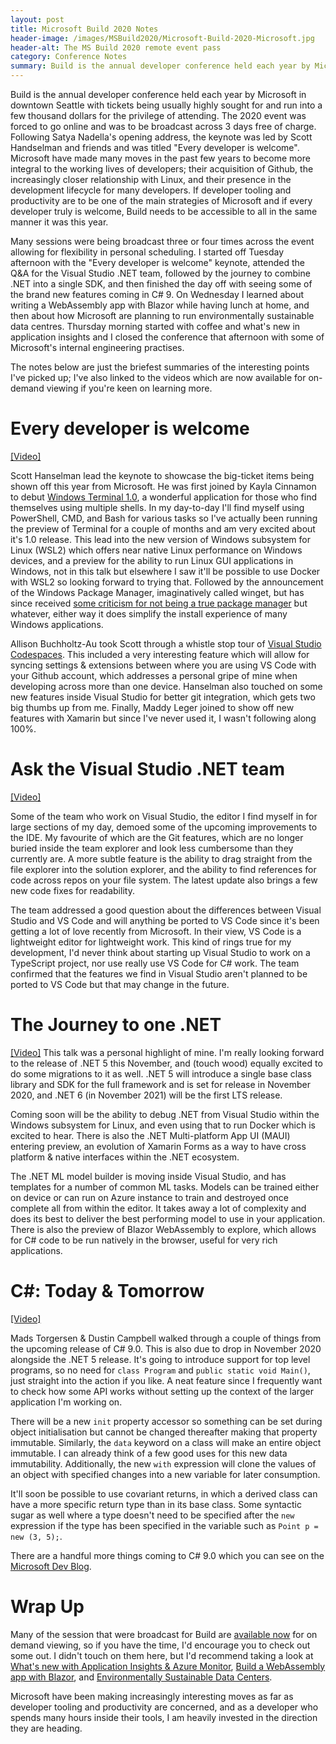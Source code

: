 ```yaml
---
layout: post
title: Microsoft Build 2020 Notes
header-image: /images/MSBuild2020/Microsoft-Build-2020-Microsoft.jpg
header-alt: The MS Build 2020 remote event pass
category: Conference Notes
summary: Build is the annual developer conference held each year by Microsoft in downtown Seattle with tickets being usually highly sought for and run into a few thousand dollars for the privilege of attending. The 2020 event was forced to go online and was to be broadcast across 3 days free of charge. Following Satya Nadella's opening address, the keynote was led by Scott Handselman and friends and was titled "Every developer is welcome".
---
```


Build is the annual developer conference held each year by Microsoft in downtown Seattle with tickets being usually highly sought for and run into a few thousand dollars for the privilege of attending. The 2020 event was forced to go online and was to be broadcast across 3 days free of charge. Following Satya Nadella's opening address, the keynote was led by Scott Handselman and friends and was titled "Every developer is welcome". Microsoft have made many moves in the past few years to become more integral to the working lives of developers; their acquisition of Github, the increasingly closer relationship with Linux, and their presence in the development lifecycle for many developers. If developer tooling and productivity are to be one of the main strategies of Microsoft and if every developer truly is welcome, Build needs to be accessible to all in the same manner it was this year.

Many sessions were being broadcast three or four times across the event allowing for flexibility in personal scheduling. I started off Tuesday afternoon with the "Every developer is welcome" keynote, attended the Q&A for the Visual Studio .NET team, followed by the journey to combine .NET into a single SDK, and then finished the day off with seeing some of the brand new features coming in C# 9. On Wednesday I learned about writing a WebAssembly app with Blazor while having lunch at home, and then about how Microsoft are planning to run environmentally sustainable data centres. Thursday morning started with coffee and what's new in application insights and I closed the conference that afternoon with some of Microsoft's internal engineering practises.

The notes below are just the briefest summaries of the interesting points I've picked up; I've also linked to the videos which are now available for on-demand viewing if you're keen on learning more.

# Every developer is welcome
[[Video]](https://mybuild.microsoft.com/sessions/871ef73f-f04a-405b-a0fa-01d7433067d1?source=schedule) 

Scott Hanselman lead the keynote to showcase the big-ticket items being shown off this year from Microsoft. He was first joined by Kayla Cinnamon to debut [Windows Terminal 1.0](https://devblogs.microsoft.com/commandline/windows-terminal-1-0/), a wonderful application for those who find themselves using multiple shells. In my day-to-day I'll find myself using PowerShell, CMD, and Bash for various tasks so I've actually been running the preview of Terminal for a couple of months and am very excited about it's 1.0 release. This lead into the new version of Windows subsystem for Linux (WSL2) which offers near native Linux performance on Windows devices, and a preview for the ability to run Linux GUI applications in Windows, not in this talk but elsewhere I saw it'll be possible to use Docker with WSL2 so looking forward to trying that. Followed by the announcement of the Windows Package Manager, imaginatively called winget, but has since received [some criticism for not being a true package manager](https://www.theregister.co.uk/2020/05/20/microsoft_announces_official_windows_package/) but whatever, either way it does simplify the install experience of many Windows applications.

Allison Buchholtz-Au took Scott through a whistle stop tour of [Visual Studio Codespaces](https://aka.ms/codespaces). This included a very interesting feature which will allow for syncing settings & extensions between where you are using VS Code with your Github account, which addresses a personal gripe of mine when developing across more than one device. Hanselman also touched on some new features inside Visual Studio for better git integration, which gets two big thumbs up from me. Finally, Maddy Leger joined to show off new features with Xamarin but since I've never used it, I wasn't following along 100%.

# Ask the Visual Studio .NET team
[[Video]](https://mybuild.microsoft.com/sessions/e058d408-9ce4-409d-a66c-d9c37746b788)

Some of the team who work on Visual Studio, the editor I find myself in for large sections of my day, demoed some of the upcoming improvements to the IDE. My favourite of which are the Git features, which are no longer buried inside the team explorer and look less cumbersome than they currently are. A more subtle feature is the ability to drag straight from the file explorer into the solution explorer, and the ability to find references for code across repos on your file system. The latest update also brings a few new code fixes for readability.

The team addressed a good question about the differences between Visual Studio and VS Code and will anything be ported to VS Code since it's been getting a lot of love recently from Microsoft. In their view, VS Code is a lightweight editor for lightweight work. This kind of rings true for my development, I'd never think about starting up Visual Studio to work on a TypeScript project, nor use really use VS Code for C# work. The team confirmed that the features we find in Visual Studio aren't planned to be ported to VS Code but that may change in the future.

# The Journey to one .NET
[[Video]](https://mybuild.microsoft.com/sessions/dc9d0a63-4a90-48bc-925f-6847745eba7b)
This talk was a personal highlight of mine. I'm really looking forward to the release of .NET 5 this November, and (touch wood) equally excited to do some migrations to it as well. .NET 5 will introduce a single base class library and SDK for the full framework and is set for release in November 2020, and .NET 6 (in November 2021) will be the first LTS release.

Coming soon will be the ability to debug .NET from Visual Studio within the Windows subsystem for Linux, and even using that to run Docker which is excited to hear. There is also the .NET Multi-platform App UI (MAUI) entering preview, an evolution of Xamarin Forms as a way to have cross platform & native interfaces within the .NET ecosystem.

The .NET ML model builder is moving inside Visual Studio, and has templates for a number of common ML tasks. Models can be trained either on device or can run on Azure instance to train and destroyed once complete all from within the editor. It takes away a lot of complexity and does its best to deliver the best performing model to use in your application. There is also the preview of Blazor WebAssembly to explore, which allows for C# code to be run natively in the browser, useful for very rich applications.

# C#: Today & Tomorrow
[[Video]](https://mybuild.microsoft.com/sessions/61cbcae3-b5a5-4ddb-acd4-fe80117d5112)

Mads Torgersen & Dustin Campbell walked through a couple of things from the upcoming release of C# 9.0. This is also due to drop in November 2020 alongside the .NET 5 release. It's going to introduce support for top level programs, so no need for `class Program` and `public static void Main()`, just straight into the action if you like. A neat feature since I frequently want to check how some API works without setting up the context of the larger application I'm working on.

There will be a new `init` property accessor so something can be set during object initialisation but cannot be changed thereafter making that property immutable. Similarly, the `data` keyword on a class will make an entire object immutable. I can already think of a few good uses for this new data immutability. Additionally, the new `with` expression will clone the values of an object with specified changes into a new variable for later consumption.

It'll soon be possible to use covariant returns, in which a derived class can have a more specific return type than in its base class. Some syntactic sugar as well where a type doesn't need to be specified after the `new` expression if the type has been specified in the variable such as `Point p = new (3, 5);`.

There are a handful more things coming to C# 9.0 which you can see on the [Microsoft Dev Blog](https://devblogs.microsoft.com/dotnet/welcome-to-c-9-0/).

# Wrap Up

Many of the session that were broadcast for Build are [available now](https://mybuild.microsoft.com/sessions) for on demand viewing, so if you have the time, I'd encourage you to check out some out. I didn't touch on them here, but I'd recommend taking a look at [What's new with Application Insights & Azure Monitor](https://mybuild.microsoft.com/sessions/548ab699-2901-4d9c-9b05-63529aae3672), [Build a WebAssembly app with Blazor](https://mybuild.microsoft.com/sessions/6e0f00fb-522e-4175-aa85-2a8137b8790a), and [Environmentally Sustainable Data Centers](https://mybuild.microsoft.com/sessions/fe07763b-e6d0-495a-a05c-8f52b84946e0).

Microsoft have been making increasingly interesting moves as far as developer tooling and productivity are concerned, and as a developer who spends many hours inside their tools, I am heavily invested in the direction they are heading.
